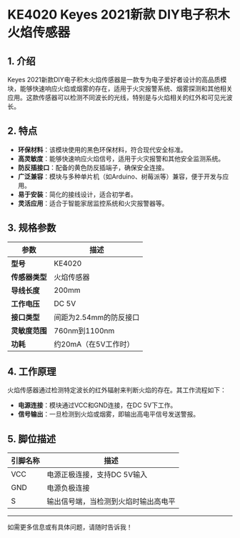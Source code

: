 
# KE4020 Keyes 2021新款 DIY电子积木 火焰传感器

## 1. 介绍

Keyes 2021新款DIY电子积木火焰传感器是一款专为电子爱好者设计的高品质模块，能够快速响应火焰或烟雾的存在，适用于火灾报警系统、烟雾探测和其他相关应用。这款传感器可以检测不同波长的光线，特别是与火焰相关的红外和可见光波长。

## 2. 特点

- **环保材料**：该模块使用的黑色环保材料，符合现代安全标准。
- **高灵敏度**：能够快速响应火焰信号，适用于火灾报警和其他安全监测系统。
- **防反插接口**：配备的黄色防反插端子，确保安全连接。
- **广泛兼容**：模块与多种单片机（如Arduino、树莓派等）兼容，便于开发与应用。
- **易于安装**：简化的接线设计，适合初学者。
- **灵活应用**：适合于智能家居监控系统和火灾报警器等。

## 3. 规格参数

| 参数          | 描述                   |
|---------------|-----------------------|
| **型号**      | KE4020                |
| **传感器类型**| 火焰传感器           |
| **导线长度**  | 200mm                 |
| **工作电压**  | DC 5V                 |
| **接口类型**  | 间距为2.54mm的防反接口 |
| **灵敏度范围**| 760nm到1100nm         |
| **功耗**      | 约20mA（在5V工作时）  |

## 4. 工作原理

火焰传感器通过检测特定波长的红外辐射来判断火焰的存在。其工作流程如下：

- **电源连接**：模块通过VCC和GND连接，在DC 5V下工作。
- **信号输出**：一旦检测到火焰或烟雾，即输出高电平信号发送警报。

## 5. 脚位描述

| 引脚名称 | 描述                            |
|----------|---------------------------------|
| VCC      | 电源正极连接，支持DC 5V输入   |
| GND      | 电源负极连接                    |
| S        | 输出信号端，当检测到火焰时输出高电平 |

---

如需更多信息或有具体问题，请随时告诉我！
